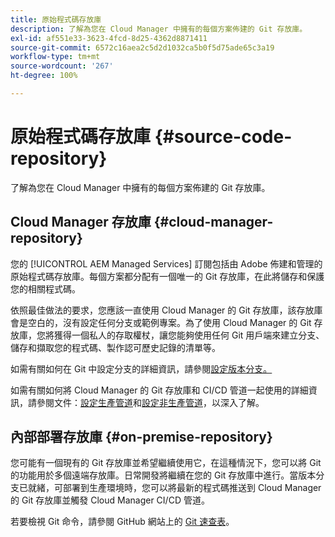 ```yaml
---
title: 原始程式碼存放庫
description: 了解為您在 Cloud Manager 中擁有的每個方案佈建的 Git 存放庫。
exl-id: af551e33-3623-4fcd-8d25-4362d8871411
source-git-commit: 6572c16aea2c5d2d1032ca5b0f5d75ade65c3a19
workflow-type: tm+mt
source-wordcount: '267'
ht-degree: 100%

---
```



# 原始程式碼存放庫 {#source-code-repository}

了解為您在 Cloud Manager 中擁有的每個方案佈建的 Git 存放庫。

## Cloud Manager 存放庫 {#cloud-manager-repository}

您的 [!UICONTROL AEM Managed Services] 訂閱包括由 Adobe 佈建和管理的原始程式碼存放庫。每個方案都分配有一個唯一的 Git 存放庫，在此將儲存和保護您的相關程式碼。

依照最佳做法的要求，您應該一直使用 Cloud Manager 的 Git 存放庫，該存放庫會是空白的，沒有設定任何分支或範例專案。為了使用 Cloud Manager 的 Git 存放庫，您將獲得一個私人的存取權杖，讓您能夠使用任何 Git 用戶端來建立分支、儲存和擷取您的程式碼、製作認可歷史記錄的清單等。

如需有關如何在 Git 中設定分支的詳細資訊，請參閱[設定版本分支。](/help/getting-started/configuring-branches.md)

如需有關如何將 Cloud Manager 的 Git 存放庫和 CI/CD 管道一起使用的詳細資訊，請參閱文件：[設定生產管道](/help/using/production-pipelines.md)和[設定非生產管道](/help/using/non-production-pipelines.md)，以深入了解。

## 內部部署存放庫 {#on-premise-repository}

您可能有一個現有的 Git 存放庫並希望繼續使用它，在這種情況下，您可以將 Git 的功能用於多個遠端存放庫。日常開發將繼續在您的 Git 存放庫中進行。當版本分支已就緒，可部署到生產環境時，您可以將最新的程式碼推送到 Cloud Manager 的 Git 存放庫並觸發 Cloud Manager CI/CD 管道。

若要檢視 Git 命令，請參閱 GitHub 網站上的 [Git 速查表](https://education.github.com/git-cheat-sheet-education.pdf)。
